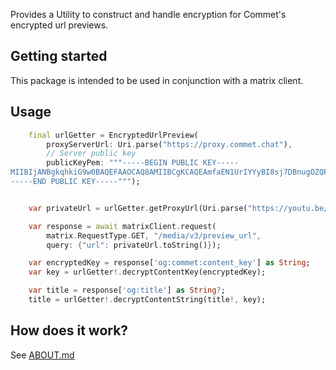 Provides a Utility to construct and handle encryption for Commet's encrypted url previews.

## Getting started

This package is intended to be used in conjunction with a matrix client. 

## Usage

```dart
    final urlGetter = EncryptedUrlPreview(
        proxyServerUrl: Uri.parse("https://proxy.commet.chat"),
        // Server public key
        publicKeyPem: """-----BEGIN PUBLIC KEY-----
MIIBIjANBgkqhkiG9w0BAQEFAAOCAQ8AMIIBCgKCAQEAmfaEN1UrIYYyBI8sj7DBnugOZQPM1DvHj88cAooH/KYw4spB/iN7WcETneDIXRoARYkBb03gsOrFvgIZImCqn2Fc2rrYvY+TYN9bGFefhKyKN7uCj+C15vB+xzEbDeV0a2POkz5hfi4S31qM5YHLnYDF+dUfiiL1amQ6BOnHOinDuaz/uXf6qgRz9eQSrsx6A+B06Ol9m1j6n5JrgNU0dUanXK/CMk45ybs55MB/wuu8v/UYdFd6aTQA3ctdJmyIlDbsR8jZeJg5NwSko8YKEmm6lT1/gY+7jxcZG/3pwDuVCmyZcorkzry9/s90o3wp0zO0NKxMiXPflPBxKRQgpwIDAQAB
-----END PUBLIC KEY-----""");


    var privateUrl = urlGetter.getProxyUrl(Uri.parse("https://youtu.be/D6SeNBm_US8"));

    var response = await matrixClient.request(
        matrix.RequestType.GET, "/media/v3/preview_url",
        query: {"url": privateUrl.toString()});

    var encryptedKey = response['og:commet:content_key'] as String;
    var key = urlGetter!.decryptContentKey(encryptedKey);

    var title = response['og:title'] as String?;
    title = urlGetter!.decryptContentString(title!, key);
```

## How does it work?
See [ABOUT.md](ABOUT.md)


